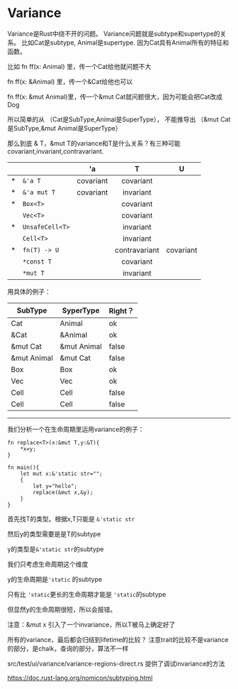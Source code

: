 # Variance

Variance是Rust中绕不开的问题。
Variance问题就是subtype和supertype的关系。
比如Cat是subtype, Animal是supertype. 因为Cat具有Animal所有的特征和函数。

比如 fn ff(x: Animal) 里，传一个Cat给他就问题不大

fn ff(x: &Animal) 里，传一个&Cat给他也可以

fn ff(x: &mut Animal)里，传一个&mut Cat就问题很大，因为可能会把Cat改成Dog

所以简单的从 （Cat是SubType,Animal是SuperType）， 不能推导出 （&mut Cat是SubType,&mut Animal是SuperType）

那么到底 & T，&mut T的variance和T是什么关系？有三种可能covariant,invariant,contravariant.


|   |                 |     'a    |         T         |     U     |
|---|-----------------|:---------:|:-----------------:|:---------:|
| * | `&'a T `        | covariant | covariant         |           |
| * | `&'a mut T`     | covariant | invariant         |           |
| * | `Box<T>`        |           | covariant         |           |
|   | `Vec<T>`        |           | covariant         |           |
| * | `UnsafeCell<T>` |           | invariant         |           |
|   | `Cell<T>`       |           | invariant         |           |
| * | `fn(T) -> U`    |           | contravariant     | covariant |
|   | `*const T`      |           | covariant         |           |
|   | `*mut T`        |           | invariant         |           |



用具体的例子：

|SubType      | SyperType    | Right？  |
| -------     | ---------    | -------- |
|Cat          | Animal       | ok       |
|&Cat         | &Animal      | ok       |
|&mut Cat     | &mut Animal  | false    |
|&mut Animal  | &mut Cat     | false    |
|Box<Cat>     | Box<Animal>  | ok       |
|Vec<Cat>     | Vec<Animal>  | ok       |
|Cell<Cat>    | Cell<Animal> | false    |
|Cell<Animal> | Cell<Cat>    | false    |





-----

我们分析一个在生命周期里运用variance的例子：

```
fn replace<T>(x:&mut T,y:&T){
	*x=y;
}

fn main(){
	let mut x:&'static str="";
	{
		let y="hello";
		replace(&mut x,&y);
	}
}
```



首先找T的类型。根据x,T只能是 `&'static str`

然后y的类型需要是是T的subtype

y的类型是`&'static str`的subtype

我们只考虑生命周期这个维度

y的生命周期是`'static`  的subtype

只有比 `'static`更长的生命周期才能是 `'static`的subtype

但显然y的生命周期很短，所以会报错。

注意：&mut x 引入了一个invariance，所以T被马上确定好了


所有的variance，最后都会归结到lifetime的比较？
注意trait的比较不是variance的部分，是chalk，查询的部分，算法不一样



src/test/ui/variance/variance-regions-direct.rs 提供了调试invariance的方法

https://doc.rust-lang.org/nomicon/subtyping.html

